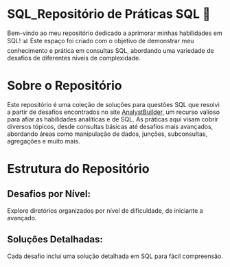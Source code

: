 # SQL_Repositório de Práticas SQL 🚀
Bem-vindo ao meu repositório dedicado a aprimorar minhas habilidades em SQL! 📊 Este espaço foi criado com o objetivo de demonstrar meu conhecimento e prática em consultas SQL, abordando uma variedade de desafios de diferentes níveis de complexidade.

# Sobre o Repositório
Este repositório é uma coleção de soluções para questões SQL que resolvi a partir de desafios encontrados no site [AnalystBuilder](https://www.analystbuilder.com), um recurso valioso para afiar as habilidades analíticas e de SQL. As práticas aqui visam cobrir diversos tópicos, desde consultas básicas até desafios mais avançados, abordando áreas como manipulação de dados, junções, subconsultas, agregações e muito mais.

# Estrutura do Repositório
## Desafios por Nível:
Explore diretórios organizados por nível de dificuldade, de iniciante a avançado.

## Soluções Detalhadas:
Cada desafio inclui uma solução detalhada em SQL para fácil compreensão.

